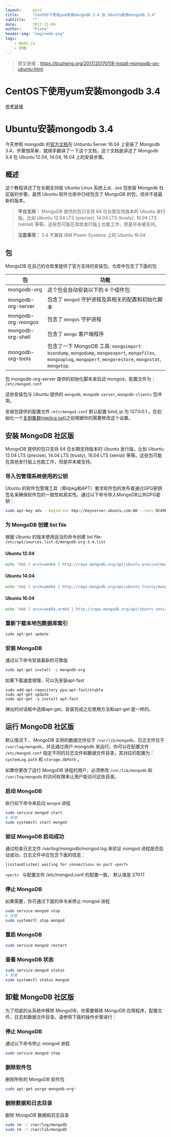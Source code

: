 ```yaml
---
layout:     post
title:      "CentOS下使用yum安装mongodb 3.4 及 Ubuntu安装mongodb 3.4"
subtitle:   ""
date:       2017-11-09
author:     "Fiona"
header-img: "img/node.png"
tags:
    - Node.js
    - 转载
---
```


> 原文链接：https://buzheng.org/2017/20170118-install-mongodb-on-ubuntu.html

# CentOS下使用yum安装mongodb 3.4
  [参考链接](https://www.cnblogs.com/acewhl/p/6638486.html)
  
# Ubuntu安装mongodb 3.4
今天参照 mongodb 的[官方文档](https://docs.mongodb.com/manual/tutorial/install-mongodb-on-ubuntu/)在 Unbuntu Server 16.04 上安装了 Mongodb 3.4，步骤很简单，就顺手翻译了一下这个文档，这个文档是讲述了 Mongodb 3.4 在 Ubuntu 12.04, 14.04, 16.04 上的安装步骤。<!--more-->

## 概述

这个教程讲述了在长期支持版 Ubuntu Linux 系统上从 `.deb` 包安装 Mongodb 社区版的步骤。虽然 Ubuntu 软件仓库中已经包含了 MongoDB 的包，但并不是最新的版本。

> **平台支持：**
> MongoDB 提供的包只支持 64 位长期支持版本的 Ubuntu 发行版。比如 Ubuntu 12.04 LTS (precise), 14.04 LTS (trusty), 16.04 LTS (xenial) 等等。这些包可能在其他发行版上也能工作，但是并未被支持。

> **注意事项：**
> 3.4 不兼容 IBM Power Systems 上的 Ubuntu 16.04

## 包

MongoDB 在自己的仓库里提供了官方支持的安装包。仓库中包含了下面的包

| 包  | 功能  |
| ----|------|
| mongodb-org | 这个包会自动安装以下的 4 个组件包 |
| mongodb-org-server | 包含了 `mongod` 守护进程及其相关的配置和初始化脚本 |
| mongodb-org-mongos | 包含了 `mongos` 守护进程 |
| mongodb-org-shell | 包含了 `mongo` 客户端程序 |
| mongodb-org-tools | 包含了一下 MongoDB 工具: `mongoimport bsondump`, `mongodump`, `mongoexport`, `mongofiles`, `mongooplog`, `mongoperf`, `mongorestore`, `mongostat`, `mongotop`.  |


包 mongodb-org-server 提供的初始化脚本来启动 mongod，配置文件为： `/etc/mongod.conf`

这些安装包与 Ubuntu 提供的 `mongodb`, `mongodb-server`, `mongodb-clients` 包冲突。

安装包提供的配置文件 `/etc/mongod.conf` 默认配置 bind_ip 为 127.0.0.1 。在初始化一个[复制集群(replica set)](https://docs.mongodb.com/manual/reference/glossary/#term-replica-set)之前根据你的需要修改这个设置。

## 安装 MongoDB 社区版

MongoDB 提供的包只支持 64 位长期支持版本的 Ubuntu 发行版。比如 Ubuntu 12.04 LTS (precise), 14.04 LTS (trusty), 16.04 LTS (xenial) 等等。这些包可能在其他发行版上也能工作，但是并未被支持。

### 导入包管理系统使用的公钥

Ubuntu 的软件包管理工具（即dpkg和APT）要求软件包的发布者通过GPG密钥签名来确保软件包的一致性和真实性。通过以下命令导入MongoDB公共GPG密钥：

```bash
sudo apt-key adv --keyserver hkp://keyserver.ubuntu.com:80 --recv 0C49F3730359A14518585931BC711F9BA15703C6
```

### 为 MongoDB 创建 list file

根据 Ubuntu 的版本使用适当的命令创建 list file: `/etc/apt/sources.list.d/mongodb-org-3.4.list`

#### Ubuntu 12.04

```bash
echo "deb [ arch=amd64 ] http://repo.mongodb.org/apt/ubuntu precise/mongodb-org/3.4 multiverse" | sudo tee /etc/apt/sources.list.d/mongodb-org-3.4.list
```

#### Ubuntu 14.04

```bash
echo "deb [ arch=amd64 ] http://repo.mongodb.org/apt/ubuntu trusty/mongodb-org/3.4 multiverse" | sudo tee /etc/apt/sources.list.d/mongodb-org-3.4.list
```

#### Ubuntu 16.04

```bash
echo "deb [ arch=amd64,arm64 ] http://repo.mongodb.org/apt/ubuntu xenial/mongodb-org/3.4 multiverse" | sudo tee /etc/apt/sources.list.d/mongodb-org-3.4.list
```

### 重新下载本地包数据库索引

```bash
sudo apt-get update
```

### 安装 MongoDB

通过以下命令安装最新的可靠版

```bash
sudo apt-get install -y mongodb-org
```

如果下载速度很慢，可以先安装apt-fast
```shell
sudo add-apt-repository ppa:apt-fast/stable
sudo apt-get update
sudo apt-get -y install apt-fast
```
弹出的对话框中选择apt-get。安装完成之后使用方法和apt-get 是一样的。

## 运行 MongoDB 社区版

默认情况下， MongoDB 实例的数据文件位于 `/var/lib/mongodb`，日志文件位于 `/var/log/mongodb`，并且通过用户 mongodb 来运行。你可以在配置文件 `/etc/mongod.conf` 指定不同的日志文件和数据文件目录，其对应的配置为：`systemLog.path` 和  `storage.dbPath` 。

如果你更改了运行 MongoDB 进程的用户，必须修改 `/var/lib/mongodb` 和 `/var/log/mongodb` 的访问权限来让用户能访问这些目录。

### 启动 MongoDB

执行如下命令来启动 `mongod` 进程

```bash
sudo service mongod start
# 或者
sudo systemctl start mongod
```

### 验证 MongoDB 启动成功

通过检查日志文件 /var/log/mongodb/mongod.log 来验证 mongod 进程是否启动成功，日志文件中应包含下面的信息：

```
[initandlisten] waiting for connections on port <port>
```

 `<port> ` 与配置文件 /etc/mongod.conf 的配置一致， 默认值是 27017

### 停止 MongoDB

 如果需要，你可通过下面的命令来停止 mongod 进程

```bash
sudo service mongod stop
# 或者
sudo systemctl stop mongod
```

### 重启 MongoDB 

```bash
sudo service mongod restart
```

### 查看 MongoDB 状态

```bash
sudo service mongod status
# 或者
sudo systemctl status mongod
```

## 卸载 MongoDB 社区版

为了彻底的从系统中移除 MongoDB，你需要移除 MongoDB 应用程序，配置文件，日志和数据文件目录。请参照下面的操作步骤进行：

### 停止 MongoDB

通过以下命令停止 mongod 进程

```bash
sudo service mongod stop
```

### 删除软件包

删除所有的 MongoDB 软件包

```bash
sudo apt-get purge mongodb-org*
```

### 删除数据和日志目录

删除 MongoDB 数据和日志目录

```bash
sudo rm -r /var/log/mongodb
sudo rm -r /var/lib/mongodb
```
